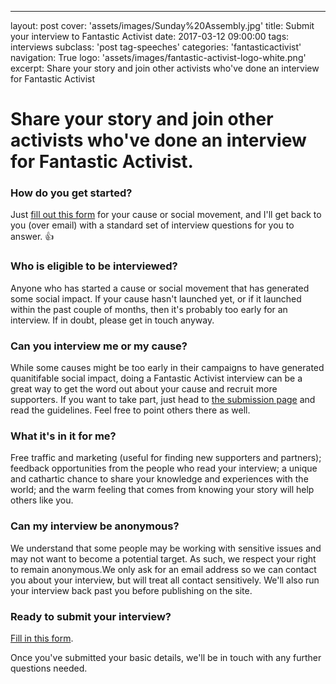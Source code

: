 ---
layout: post
cover: 'assets/images/Sunday%20Assembly.jpg'
title: Submit your interview to Fantastic Activist
date: 2017-03-12 09:00:00
tags: interviews
subclass: 'post tag-speeches'
categories: 'fantasticactivist'
navigation: True
logo: 'assets/images/fantastic-activist-logo-white.png'
excerpt: Share your story and join other activists who've done an interview for Fantastic Activist

<h1>Share your story and join other activists who've done an interview for Fantastic Activist.</h1>

<h3>How do you get started?</h3>
<p>Just <a href="https://docs.google.com/a/montfort.io/forms/d/e/1FAIpQLSdmLSF9un-r704IIjQeWP7VPg4pcdiPkWXdP5klxgYBQ7nAmg/viewform">fill out this form</a> for your cause or social movement, and I'll get back to you (over email) with a standard set of interview questions for you to answer. 👍</p>
  
<h3>Who is eligible to be interviewed?</h3>
<p>Anyone who has started a cause or social movement that has generated some social impact. If your cause hasn't launched yet, or if it launched within the past couple of months, then it's probably too early for an interview. If in doubt, please get in touch anyway.</p>

<h3>Can you interview me or my cause?</h3>
<p>While some causes might be too early in their campaigns to have generated quanitifable social impact, doing a Fantastic Activist interview can be a great way to get the word out about your cause and recruit more supporters. If you want to take part, just head to <a href="/submit">the submission page</a> and read the guidelines. Feel free to point others there as well.

<h3>What it's in it for me?</h3>
<p>Free traffic and marketing (useful for finding new supporters and partners); feedback opportunities from the people who read your interview; a unique and cathartic chance to share your knowledge and experiences with the world; and the warm feeling that comes from knowing your story will help others like you.</p>

<h3>Can my interview be anonymous?</h3>
<p>We understand that some people may be working with sensitive issues and may not want to become a potential target. As such, we respect your right to remain anonymous.We only ask for an email address so we can contact you about your interview, but will treat all contact sensitively. We'll also run your interview back past you before publishing on the site.</p>

<h3>Ready to submit your interview?</h3>
<p><a href="https://docs.google.com/a/montfort.io/forms/d/e/1FAIpQLSdmLSF9un-r704IIjQeWP7VPg4pcdiPkWXdP5klxgYBQ7nAmg/viewform">Fill in this form</a>.</p>

<p>Once you've submitted your basic details, we'll be in touch with any further questions needed.</p>
